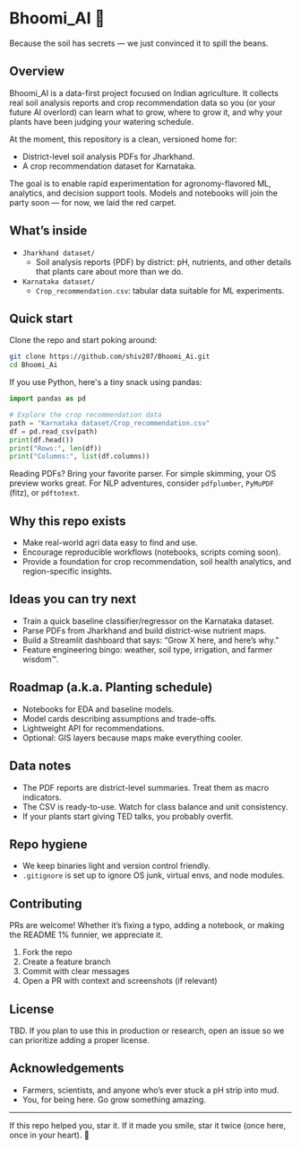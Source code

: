 # Bhoomi_AI 🌱

Because the soil has secrets — we just convinced it to spill the beans.

## Overview
Bhoomi_AI is a data-first project focused on Indian agriculture. It collects real soil analysis reports and crop recommendation data so you (or your future AI overlord) can learn what to grow, where to grow it, and why your plants have been judging your watering schedule.

At the moment, this repository is a clean, versioned home for:
- District-level soil analysis PDFs for Jharkhand.
- A crop recommendation dataset for Karnataka.

The goal is to enable rapid experimentation for agronomy-flavored ML, analytics, and decision support tools. Models and notebooks will join the party soon — for now, we laid the red carpet.

## What’s inside
- `Jharkhand dataset/`
  - Soil analysis reports (PDF) by district: pH, nutrients, and other details that plants care about more than we do.
- `Karnataka dataset/`
  - `Crop_recommendation.csv`: tabular data suitable for ML experiments.

## Quick start
Clone the repo and start poking around:

```bash
git clone https://github.com/shiv207/Bhoomi_Ai.git
cd Bhoomi_Ai
```

If you use Python, here's a tiny snack using pandas:

```python
import pandas as pd

# Explore the crop recommendation data
path = "Karnataka dataset/Crop_recommendation.csv"
df = pd.read_csv(path)
print(df.head())
print("Rows:", len(df))
print("Columns:", list(df.columns))
```

Reading PDFs? Bring your favorite parser. For simple skimming, your OS preview works great. For NLP adventures, consider `pdfplumber`, `PyMuPDF` (fitz), or `pdftotext`.

## Why this repo exists
- Make real-world agri data easy to find and use.
- Encourage reproducible workflows (notebooks, scripts coming soon).
- Provide a foundation for crop recommendation, soil health analytics, and region-specific insights.

## Ideas you can try next
- Train a quick baseline classifier/regressor on the Karnataka dataset.
- Parse PDFs from Jharkhand and build district-wise nutrient maps.
- Build a Streamlit dashboard that says: “Grow X here, and here’s why.”
- Feature engineering bingo: weather, soil type, irrigation, and farmer wisdom™.

## Roadmap (a.k.a. Planting schedule)
- Notebooks for EDA and baseline models.
- Model cards describing assumptions and trade-offs.
- Lightweight API for recommendations.
- Optional: GIS layers because maps make everything cooler.

## Data notes
- The PDF reports are district-level summaries. Treat them as macro indicators.
- The CSV is ready-to-use. Watch for class balance and unit consistency.
- If your plants start giving TED talks, you probably overfit.

## Repo hygiene
- We keep binaries light and version control friendly.
- `.gitignore` is set up to ignore OS junk, virtual envs, and node modules.

## Contributing
PRs are welcome! Whether it’s fixing a typo, adding a notebook, or making the README 1% funnier, we appreciate it.

1. Fork the repo
2. Create a feature branch
3. Commit with clear messages
4. Open a PR with context and screenshots (if relevant)

## License
TBD. If you plan to use this in production or research, open an issue so we can prioritize adding a proper license.

## Acknowledgements
- Farmers, scientists, and anyone who’s ever stuck a pH strip into mud.
- You, for being here. Go grow something amazing.

---

If this repo helped you, star it. If it made you smile, star it twice (once here, once in your heart). 🌾
